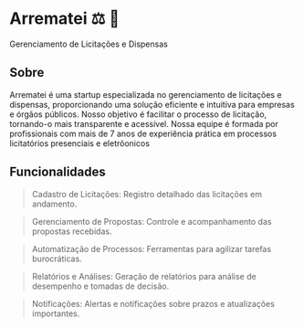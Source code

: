 # Arrematei ⚖️ 💸

Gerenciamento de Licitações e Dispensas 

## Sobre

Arrematei é uma startup especializada no gerenciamento de licitações e dispensas, proporcionando uma solução eficiente e intuitiva para empresas e órgãos públicos. 
Nosso objetivo é facilitar o processo de licitação, tornando-o mais transparente e acessível.
Nossa equipe é formada por profissionais com mais de 7 anos de experiência prática em processos licitatórios presenciais e eletrôonicos

## Funcionalidades

> Cadastro de Licitações: Registro detalhado das licitações em andamento.

> Gerenciamento de Propostas: Controle e acompanhamento das propostas recebidas.

> Automatização de Processos: Ferramentas para agilizar tarefas burocráticas.

> Relatórios e Análises: Geração de relatórios para análise de desempenho e tomadas de decisão.

> Notificações: Alertas e notificações sobre prazos e atualizações importantes.
